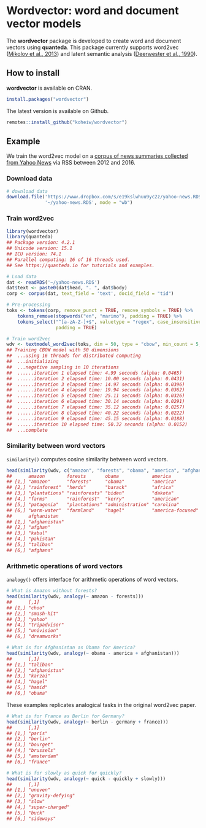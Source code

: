 
# Wordvector: word and document vector models

The **wordvector** package is developed to create word and document
vectors using **quanteda**. This package currently supports word2vec
([Mikolov et al., 2013](http://arxiv.org/abs/1310.4546)) and latent
semantic analysis ([Deerwester et al.,
1990](https://doi.org/10.1002/(SICI)1097-4571(199009)41:6%3C391::AID-ASI1%3E3.0.CO;2-9)).

## How to install

**wordvector** is available on CRAN.

``` r
install.packages("wordvector")
```

The latest version is available on Github.

``` r
remotes::install_github("koheiw/wordvector")
```

## Example

We train the word2vec model on a [corpus of news summaries collected
from Yahoo
News](https://www.dropbox.com/s/e19kslwhuu9yc2z/yahoo-news.RDS?dl=1) via
RSS between 2012 and 2016.

### Download data

``` r
# download data
download.file('https://www.dropbox.com/s/e19kslwhuu9yc2z/yahoo-news.RDS?dl=1', 
              '~/yahoo-news.RDS', mode = "wb")
```

### Train word2vec

``` r
library(wordvector)
library(quanteda)
## Package version: 4.2.1
## Unicode version: 15.1
## ICU version: 74.1
## Parallel computing: 16 of 16 threads used.
## See https://quanteda.io for tutorials and examples.

# Load data
dat <- readRDS('~/yahoo-news.RDS')
dat$text <- paste0(dat$head, ". ", dat$body)
corp <- corpus(dat, text_field = 'text', docid_field = "tid")

# Pre-processing
toks <- tokens(corp, remove_punct = TRUE, remove_symbols = TRUE) %>% 
    tokens_remove(stopwords("en", "marimo"), padding = TRUE) %>% 
    tokens_select("^[a-zA-Z-]+$", valuetype = "regex", case_insensitive = FALSE,
                  padding = TRUE)

# Train word2vec
wdv <- textmodel_word2vec(toks, dim = 50, type = "cbow", min_count = 5, verbose = TRUE)
## Training CBOW model with 50 dimensions
##  ...using 16 threads for distributed computing
##  ...initializing
##  ...negative sampling in 10 iterations
##  ......iteration 1 elapsed time: 4.99 seconds (alpha: 0.0465)
##  ......iteration 2 elapsed time: 10.00 seconds (alpha: 0.0431)
##  ......iteration 3 elapsed time: 14.97 seconds (alpha: 0.0396)
##  ......iteration 4 elapsed time: 19.94 seconds (alpha: 0.0362)
##  ......iteration 5 elapsed time: 25.11 seconds (alpha: 0.0326)
##  ......iteration 6 elapsed time: 30.14 seconds (alpha: 0.0291)
##  ......iteration 7 elapsed time: 35.12 seconds (alpha: 0.0257)
##  ......iteration 8 elapsed time: 40.22 seconds (alpha: 0.0222)
##  ......iteration 9 elapsed time: 45.15 seconds (alpha: 0.0188)
##  ......iteration 10 elapsed time: 50.32 seconds (alpha: 0.0152)
##  ...complete
```

### Similarity between word vectors

`similarity()` computes cosine similarity between word vectors.

``` r
head(similarity(wdv, c("amazon", "forests", "obama", "america", "afghanistan"), mode = "word"))
##      amazon        forests       obama            america          
## [1,] "amazon"      "forests"     "obama"          "america"        
## [2,] "rainforest"  "herds"       "barack"         "africa"         
## [3,] "plantations" "rainforests" "biden"          "dakota"         
## [4,] "farms"       "rainforest"  "kerry"          "american"       
## [5,] "patagonia"   "plantations" "administration" "carolina"       
## [6,] "warm-water"  "farmland"    "hagel"          "america-focused"
##      afghanistan  
## [1,] "afghanistan"
## [2,] "afghan"     
## [3,] "kabul"      
## [4,] "pakistan"   
## [5,] "taliban"    
## [6,] "afghans"
```

### Arithmetic operations of word vectors

`analogy()` offers interface for arithmetic operations of word vectors.

``` r
# What is Amazon without forests?
head(similarity(wdv, analogy(~ amazon - forests))) 
##      [,1]         
## [1,] "choo"       
## [2,] "smash-hit"  
## [3,] "yahoo"      
## [4,] "tripadvisor"
## [5,] "univision"  
## [6,] "dreamworks"
```

``` r
# What is for Afghanistan as Obama for America? 
head(similarity(wdv, analogy(~ obama - america + afghanistan))) 
##      [,1]         
## [1,] "taliban"    
## [2,] "afghanistan"
## [3,] "karzai"     
## [4,] "hagel"      
## [5,] "hamid"      
## [6,] "obama"
```

These examples replicates analogical tasks in the original word2vec
paper.

``` r
# What is for France as Berlin for Germany?
head(similarity(wdv, analogy(~ berlin - germany + france))) 
##      [,1]       
## [1,] "paris"    
## [2,] "berlin"   
## [3,] "bourget"  
## [4,] "brussels" 
## [5,] "amsterdam"
## [6,] "france"
```

``` r
# What is for slowly as quick for quickly?
head(similarity(wdv, analogy(~ quick - quickly + slowly)))
##      [,1]             
## [1,] "uneven"         
## [2,] "gravity-defying"
## [3,] "slow"           
## [4,] "super-charged"  
## [5,] "buck"           
## [6,] "sideways"
```
